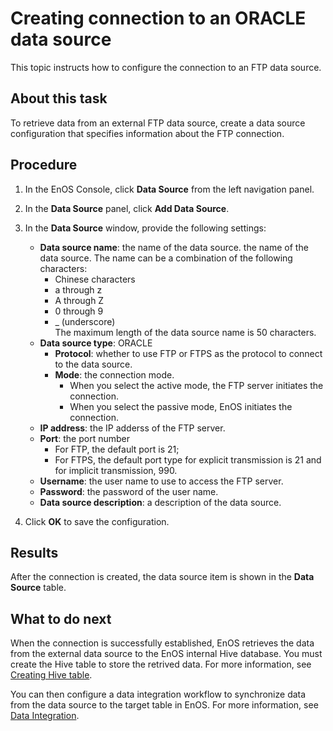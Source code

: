 # Creating connection to an ORACLE data source

This topic instructs how to configure the connection to an FTP data source.

## About this task
To retrieve data from an external FTP data source, create a data source configuration that specifies information about the FTP connection.

## Procedure

1. In the EnOS Console, click **Data Source** from the left navigation panel.

2. In the **Data Source** panel, click **Add Data Source**.

3. In the **Data Source** window, provide the following settings:

   - **Data source name**:  the name of the data source. the name of the data source. The name can be a combination of the following characters:
     - Chinese characters
     - a through z
     - A through Z
     - 0 through 9
     - _ (underscore)  
     The maximum length of the data source name is 50 characters.
   - **Data source type**: ORACLE
     - **Protocol**: whether to use FTP or FTPS as the protocol to connect to the data source.   
     - **Mode**: the connection mode.
       - When you select the active mode, the FTP server initiates the connection.
       - When you select the passive mode, EnOS initiates the connection.
   - **IP address**: the IP adderss of the FTP server.
   - **Port**: the port number
     - For FTP, the default port is 21;
     - For FTPS, the default port type for explicit transmission is 21 and for implicit transmission, 990.
   - **Username**: the user name to use to access the FTP server.
   - **Password**: the password of the user name.
   - **Data source description**: a description of the data source.

4. Click **OK** to save the configuration.

## Results

After the connection is created, the data source item is shown in the **Data Source** table.

## What to do next

When the connection is successfully established, EnOS retrieves the data from the external data source to the EnOS internal Hive database. You must create the Hive table to store the retrived data. For more information, see [Creating Hive table](../data_explorer/creating_hivetable).

You can then configure a data integration workflow to synchronize data from the data source to the target table in EnOS. For more information, see [Data Integration](../data_integration/index).
